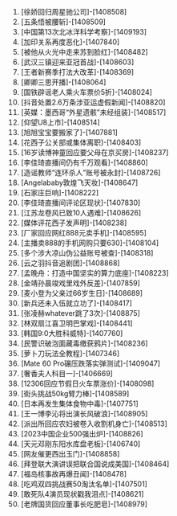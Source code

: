 
1. [徐娇回归周星驰公司]-[1408508]
1. [五条悟被腰斩]-[1408509]
1. [中国第13次北冰洋科学考察]-[1409193]
1. [加印关系再度恶化]-[1407840]
1. [被他从火光中走来苏到脸红]-[1408482]
1. [武汉三镇迎来亚冠首战]-[1408603]
1. [王者新赛季打法大改革]-[1408369]
1. [卿卿三思开播]-[1408064]
1. [国铁辟谣老人乘火车票价5折]-[1408024]
1. [抖音处置2.6万条涉亚运虚假新闻]-[1408820]
1. [英媒：墨西哥“外星遗骸”未经组装]-[1408517]
1. [仰望U8上市]-[1408514]
1. [旭旭宝宝要搬家了]-[1407881]
1. [花西子公关部或集体离职]-[1408403]
1. [16岁读博神童回应要父母在京买房]-[1408237]
1. [李佳琦直播间仍有千万观看]-[1408860]
1. [造谣教师“连环杀人”账号被永封]-[1408726]
1. [Angelababy敦煌飞天妆]-[1408647]
1. [石家庄巨响]-[1408222]
1. [李佳琦直播间评论区现状]-[1407830]
1. [江苏龙卷风已致10人遇难]-[1408626]
1. [媒体评花西子发声明]-[1408238]
1. [厂家回应网红888元卖手机]-[1408595]
1. [主播卖888的手机网购只要630]-[1408104]
1. [多个涉大凉山伪公益账号被查]-[1408318]
1. [云之羽抖音追剧团]-[1408868]
1. [孟晚舟：打造中国坚实的算力底座]-[1408223]
1. [金靖孙晨竣戏里戏外反差]-[1407859]
1. [麦小登为父亲过66岁生日]-[1408689]
1. [新兵还未入伍就立功了]-[1408417]
1. [张凌赫whatever跳了3次]-[1408875]
1. [林双扇江喜卫明巴掌戏]-[1408441]
1. [韩国9:0大胜科威特]-[1407760]
1. [民警识破泡面藏毒缴获鸦片]-[1408236]
1. [萝卜刀玩法全教程]-[1407346]
1. [Mate 60 Pro碾压跌落实弹测试]-[1409047]
1. [奢香夫人科目一]-[1406669]
1. [12306回应节假日火车票涨价]-[1408098]
1. [街头挑战50kg臂力棒]-[1408589]
1. [日本再发生集体食物中毒]-[1407751]
1. [王一博李沁将出演长风破浪]-[1408905]
1. [派出所回应农妇被卷入收割机身亡]-[1408513]
1. [2023中国企业500强出炉]-[1408826]
1. [天元邓刚东阳水库盘老板]-[1406740]
1. [网友催更西出玉门]-[1408858]
1. [拜登联大演讲误把联合国说成美国]-[1408464]
1. [福岛核事故再爆丑闻]-[1408478]
1. [吃鸡双四挑战赛50淘汰名单]-[1407501]
1. [敢死队4演员现状戳我泪点]-[1408621]
1. [老牌国货回应董事长吃肥皂]-[1408979]